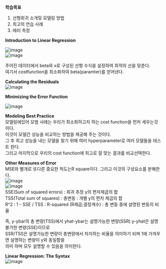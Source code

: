 **학습목표**
1. 선형회귀 소개및 모델링 방법
2. 최고의 연습 사례
3. 에러 측정

**Introduction to Linear Regression**  
  
![image](https://user-images.githubusercontent.com/40943064/121533205-06268100-ca3b-11eb-9ae4-77adc1b8453e.png)  
![image](https://user-images.githubusercontent.com/40943064/121533563-5ef61980-ca3b-11eb-84e1-92776425d847.png)  
  
주어진 데이터에서 beta와 x로 구성된 선형 수식을 설정하여 최적의 선을 맞춘다.  
여기서 costfunction을 최소화하여 beta(paramter)를 얻어낸다. 
  
**Calculating the Residuals**  
![image](https://user-images.githubusercontent.com/40943064/121533724-864ce680-ca3b-11eb-89a5-06bbc9089229.png)  

**Minimizing the Error Function**  

![image](https://user-images.githubusercontent.com/40943064/121534187-f5c2d600-ca3b-11eb-9b8a-e35ad0d16f25.png)
  
**Modeling Best Practice**  
모델링에있어 모범 사례는 우리가 최소화하고자 하는 cost function을 먼저 세우는것이다.  
이것이 모델간 성능을 비교하는 방법을 제공해 주는 것이다.  
그 후 최고 성능을 내는 모델을 찾기 위해 여러 hyperparameter로 여러 모델들을 테스트 한다.  
그리고 마지막으로 우리의 cost function에 최고로 잘 맞는 결과를 비교선택한다.  

**Other Measures of Error**  
MSE와 별개로 또다른 중요한 척도는R square이다. 그리고 이것의 구성요소를 분해한다.  
![image](https://user-images.githubusercontent.com/40943064/121535174-e001e080-ca3c-11eb-87b1-7c747334ba31.png)   
![image](https://user-images.githubusercontent.com/40943064/121535445-25bea900-ca3d-11eb-9877-3ef05e13e0dc.png)   
SSE(Sum of squared errors) : 회귀 추정 y의 편차제곱의 합  
TSS(Total sum of squares) : 총변동 : 개별 y의 편차 제곱의 합  
R^2 : 1 - SSE / TSS : R-squared (R제곱;결정계수) : 총 변동 중에 설명된 변동의 비율  
  
즉, y-ybar의 총 변량(TSS)에서 yhat-ybar는 설명가능한 변량(SSR) y-yhat은 설명 불가한 변량(SSE)이므로  
SSR/TSS은 설명가능한 변량이 총변량에서 차지하는 비율을 의미하기 되며 1에 가까우면 설명하는 변량이 y와 동일함을  
의미 하며 모두 설명할 수 있음을 의미한다.

**Linear Regression: The Syntax**  
![image](https://user-images.githubusercontent.com/40943064/121545203-42f77580-ca45-11eb-816f-e03b60b99f94.png)
